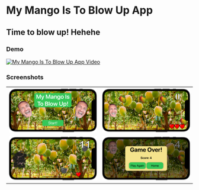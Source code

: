 #  My Mango Is To Blow Up App

## Time to blow up! Hehehe

### Demo
[![My Mango Is To Blow Up App Video](https://img.youtube.com/vi/Fw0JRn-lv9c/0.jpg)](https://www.youtube.com/watch?v=Fw0JRn-lv9c)

### Screenshots

|   |   |
|---|---|
<img src="MyMangoIsToBlowUp/Images/Screenshot1.png" alt="Start Screen" width="500"/> | <img src="MyMangoIsToBlowUp/Images/Screenshot2.png" alt="Gameplay 1" width="500"/>
<img src="MyMangoIsToBlowUp/Images/Screenshot3.png" alt="Gameplay 2" width="500"/> | <img src="MyMangoIsToBlowUp/Images/Screenshot4.png" alt="Game Over Screen" width="500"/>
